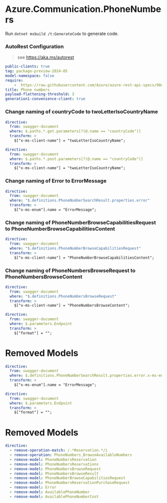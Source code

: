 # Azure.Communication.PhoneNumbers

Run `dotnet msbuild /t:GenerateCode` to generate code.

### AutoRest Configuration
> see https://aka.ms/autorest

``` yaml
public-clients: true
tag: package-preview-2024-05
model-namespace: false
require:
    -  https://raw.githubusercontent.com/Azure/azure-rest-api-specs/90ed80785885293a5f7401e1e2b03dc9ced63277/specification/communication/data-plane/PhoneNumbers/readme.md
title: Phone numbers
payload-flattening-threshold: 3
generation1-convenience-client: true
```

### Change naming of countryCode to twoLetterIsoCountryName
``` yaml
directive:
  from: swagger-document
  where: $.paths.*.get.parameters[?(@.name == "countryCode")]
  transform: >
    $["x-ms-client-name"] = "twoLetterIsoCountryName";
```

``` yaml
directive:
  from: swagger-document
  where: $.paths.*.post.parameters[?(@.name == "countryCode")]
  transform: >
    $["x-ms-client-name"] = "twoLetterIsoCountryName";
```
### Change naming of Error to ErrorMessage
``` yaml
directive:
  from: swagger-document
  where: "$.definitions.PhoneNumberSearchResult.properties.error"
  transform: >
    $["x-ms-enum"].name = "ErrorMessage";
```

### Change naming of PhoneNumberBrowseCapabilitiesRequest to PhoneNumberBrowseCapabilitiesContent
``` yaml
directive:
  from: swagger-document
  where: "$.definitions.PhoneNumberBrowseCapabilitiesRequest"
  transform: >
    $["x-ms-client-name"] = "PhoneNumberBrowseCapabilitiesContent";
```


### Change naming of PhoneNumbersBrowseRequest to PhoneNumbersBrowseContent
``` yaml
directive:
  from: swagger-document
  where: "$.definitions.PhoneNumbersBrowseRequest"
  transform: >
    $["x-ms-client-name"] = "PhoneNumbersBrowseContent";
```

``` yaml
directive:
  from: swagger-document
  where: $.parameters.Endpoint
  transform: >
    $["format"] = "";
```

# Removed Models
``` yaml
directive:
  from: swagger-document
  where: $.definitions.PhoneNumberSearchResult.properties.error.x-ms-enum
  transform: >
    $["x-ms-enum"].name = "ErrorMessage";
```

``` yaml
directive:
  from: swagger-document
  where: $.parameters.Endpoint
  transform: >
    $["format"] = "";
```

# Removed Models
``` yaml
directive:
  - remove-operation-match: /.*Reservation.*/i
  - remove-operation: PhoneNumbers_BrowseAvailableNumbers
  - remove-model: PhoneNumbersReservation
  - remove-model: PhoneNumbersReservations
  - remove-model: PhoneNumbersBrowseRequest
  - remove-model: PhoneNumbersBrowseResult
  - remove-model: PhoneNumberBrowseCapabilitiesRequest
  - remove-model: PhoneNumbersReservationPurchaseRequest
  - remove-model: Error
  - remove-model: AvailablePhoneNumber
  - remove-model: AvailablePhoneNumberCost
